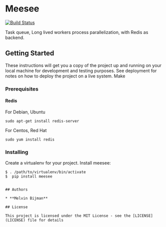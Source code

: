 # Meesee
[![Build Status](https://travis-ci.org/Attumm/meesee.svg?branch=master)](https://travis-ci.org/Attumm/meesee)

Task queue, Long lived workers process parallelization, with Redis as backend.


## Getting Started

These instructions will get you a copy of the project up and running on your local machine for development and testing purposes. See deployment for notes on how to deploy the project on a live system.
Make

### Prerequisites

#### Redis

For Debian, Ubuntu
```
sudo apt-get install redis-server
```
For Centos, Red Hat
```
sudo yum install redis
```

### Installing

Create a virtualenv for your project.
Install meesee:

```
$ . /path/to/virtualenv/bin/activate
$  pip install meesee


## Authors

* **Melvin Bijman** 

## License

This project is licensed under the MIT License - see the [LICENSE](LICENSE) file for details

